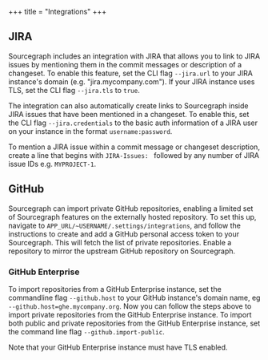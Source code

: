 +++
title = "Integrations"
+++

## JIRA

Sourcegraph includes an integration with JIRA that allows you to link to JIRA issues by mentioning them in the commit messages or description of a changeset. To enable this feature, set the CLI flag `--jira.url` to your JIRA instance's domain (e.g. "jira.mycompany.com"). If your JIRA instance uses TLS, set the CLI flag `--jira.tls` to `true`.

The integration can also automatically create links to Sourcegraph inside JIRA issues that have been mentioned in a changeset. To enable this, set the CLI flag `--jira.credentials` to the basic auth information of a JIRA user on your instance in the format `username:password`.

To mention a JIRA issue within a commit message or changeset description, create a line that begins with `JIRA-Issues: ` followed by any number of JIRA issue IDs e.g. `MYPROJECT-1`.

## GitHub

Sourcegraph can import private GitHub repositories, enabling a limited set of Sourcegraph features on the externally hosted repository. To set this up, navigate to `APP_URL/~USERNAME/.settings/integrations`, and follow the instructions to create and add a GitHub personal access token to your Sourcegraph. This will fetch the list of private repositories. Enable a repository to mirror the upstream GitHub repository on Sourcegraph.

### GitHub Enterprise

To import repositories from a GitHub Enterprise instance, set the commandline flag `--github.host` to your GitHub instance's domain name, eg `--github.host=ghe.mycompany.org`. Now you can follow the steps above to import private repositories from the GitHub Enterprise instance. To import both public and private repositories from the GitHub Enterprise instance, set the command line flag `--github.import-public`.

Note that your GitHub Enterprise instance must have TLS enabled.